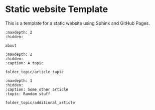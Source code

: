 # Static website Template

This is a template for a static website using Sphinx and GitHub Pages.

```{toctree}
:maxdepth: 2
:hidden:

about
```

```{toctree}
:maxdepth: 2
:hidden:
:caption: A topic

folder_topic/article_topic
```
```{toctree}
:maxdepth: 1
:hidden:
:caption: Some other article
:topic: Random stuff

folder_topic/additional_article
```